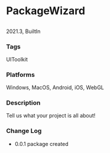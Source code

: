 # PackageWizard
## 
2021.3, BuiltIn

### Tags
UIToolkit

### Platforms
Windows, MacOS, Android, iOS, WebGL

### Description
Tell us what your project is all about!

### Change Log
- 0.0.1 package created
